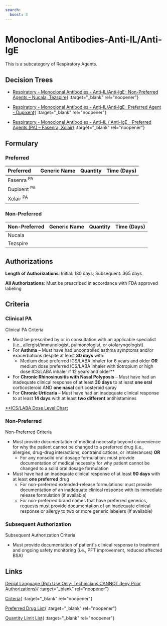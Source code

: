 ```yaml
---
search:
  boost: 3
---
```


# Monoclonal Antibodies-Anti-IL/Anti-IgE

This is a subcategory of Respiratory Agents.

## Decision Trees

- [Respiratory - Monoclonal Antibodies - Anti-IL/Anti-IgE- Non-Preferred Agents – Nucala, Tezspire](https://forms.office.com/Pages/ResponsePage.aspx?id=nPhjxpvvj0G9PUHkbAzgaN9UYz8EqmlIs3_TYn4TbXBUOEwzQ1RWTklSTjVVSFRKQTgwVE9SRzVWNSQlQCN0PWcu){ :target="_blank" rel="noopener"}

- [Respiratory - Monoclonal Antibodies - Anti-IL/Anti-IgE- Preferred Agent - Dupixent](https://forms.office.com/Pages/ResponsePage.aspx?id=nPhjxpvvj0G9PUHkbAzgaN9UYz8EqmlIs3_TYn4TbXBUMkU0QlpZNDkxTkpDRUNaRjBaU1YyUDNLMSQlQCN0PWcu){ :target="_blank" rel="noopener"}

- [Respiratory - Monoclonal Antibodies - Anti-IL / Anti-IgE - Preferred Agents (PA) – Fasenra, Xolair](https://forms.office.com/Pages/ResponsePage.aspx?id=nPhjxpvvj0G9PUHkbAzgaN9UYz8EqmlIs3_TYn4TbXBUQVpOMlBRS0RSQjlXV0tZMFZIVjdTNUpRMyQlQCN0PWcu){ :target="_blank" rel="noopener"}

## Formulary

### Preferred

| Preferred              | Generic Name | Quantity | Time (Days) |
| :--------------------- | :----------- | :------: | :---------: |
| Fasenra <sup>PA</sup>  |              |          |             |
| Dupixent <sup>PA</sup> |              |          |             |
| Xolair <sup>PA</sup>   |              |          |             |

### Non-Preferred

| Non-Preferred | Generic Name | Quantity | Time (Days) |
| :------------ | :----------- | :------: | :---------: |
| Nucala        |              |          |             |
| Tezspire      |              |          |             |

## Authorizations

**Length of Authorizations**: Initial: 180 days; Subsequent: 365 days

**All Authorizations**: Must be prescribed in accordance with FDA approved labeling

## Criteria

### Clinical PA

Clinical PA Criteria

-   Must be prescribed by or in consultation with an applicable specialist (i.e., allergist/immunologist, pulmonologist, or otolaryngologist)
-   For **Asthma** – Must have had uncontrolled asthma symptoms and/or exacerbations despite at least **30 days** with:
    -   Medium dose preferred ICS/LABA inhaler for 6 years and older **OR** medium dose preferred ICS/LABA inhaler with tiotropium or high dose ICS/LABA inhaler if 12 years and older**
-   For **Chronic Rhinosinusitis with Nasal Polyposis** – Must have had an inadequate clinical response of at least **30 days** to at least **one oral** corticosteroid AND **one nasal** corticosteroid spray
-   For **Chronic Urticaria** – Must have had an inadequate clinical response to at least **14 days** with at least **two different** antihistamines

[**ICS/LABA Dose Level Chart](https://special-spoon-f542dccd.pages.github.io/Pharmacist%20Reference%20Guide/Clinical%20and%20PA%20Notes/Immunomodulators/Respiratory%20Agents%20-%20Monoclonal%20Antibodies/)

### Non-Preferred

Non-Preferred Criteria

-   Must provide documentation of medical necessity beyond convenience for why the patient cannot be changed to a preferred drug (i.e., allergies, drug-drug interactions, contraindications, or intolerances) **OR**
    -   For any nonsolid oral dosage formulation: must provide documentation of medical necessity for why patient cannot be changed to a solid oral dosage formulation
-   Must have had an inadequate clinical response of at least **90 days** with at least **one preferred** drug
    -   For non-preferred extended-release formulations: must provide documentation of an inadequate clinical response with its immediate release formulation (if available)
    -   For non-preferred brand names that have preferred generics, requests must provide documentation of an inadequate clinical response or allergy to two or more generic labelers (if available)

### Subsequent Authorization

Subsequent Authorization Criteria

- Must provide documentation of patient's clinical response to treatment and ongoing safety monitoring (i.e., PFT improvement, reduced affected BSA)

## Links

[Denial Language (Rph Use Only: Technicians CANNOT deny Prior Authorizations)](https://mygainwell-my.sharepoint.com.mcas.ms/:w:/r/personal/rachel_carpenter_gainwelltechnologies_com/_layouts/15/Doc.aspx?sourcedoc=%7BCD777F63-7F18-4713-8D6A-B043BEE631F5%7D&file=Denial%20Language%20Updated%2009112023.docx&action=embedview&mobileredirect=true&wdStartOn=99&cid=f4472ece-6d4f-4694-b0c5-c150a2f53fea){ :target="_blank" rel="noopener"}

[Criteria](https://medicaid.ohio.gov/static/PHM/drug-coverage/20231001+UPDL+Criteria+_v2.FINAL.pdf#page=99){ :target="_blank" rel="noopener"}

[Preferred Drug List](https://medicaid.ohio.gov/static/PHM/drug-coverage/20231001_UPDL_V2.FINAL.hyperlinks_added.pdf#page=32){ :target="_blank" rel="noopener"}

[Quantity Limit List](https://pharmacy.medicaid.ohio.gov/sites/default/files/20230101_Ohio_Medicaid_Quantity_Document_APPROVED.pdf){ :target="_blank" rel="noopener"}
